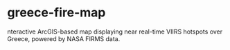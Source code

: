 # greece-fire-map
nteractive ArcGIS-based map displaying near real-time VIIRS hotspots over Greece, powered by NASA FIRMS data.
